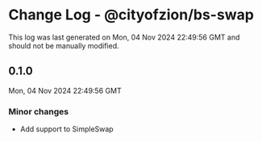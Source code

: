# Change Log - @cityofzion/bs-swap

This log was last generated on Mon, 04 Nov 2024 22:49:56 GMT and should not be manually modified.

## 0.1.0
Mon, 04 Nov 2024 22:49:56 GMT

### Minor changes

- Add support to SimpleSwap

